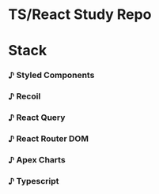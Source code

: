# TS/React Study Repo
<h1>Stack</h1>
<h3>♪ Styled Components</h3>
<h3>♪ Recoil</h3><p>
<h3>♪ React Query</h3><p>
<h3>♪ React Router DOM</h3><p>
<h3>♪ Apex Charts</h3><p>
<h3>♪ Typescript</h3><p>


